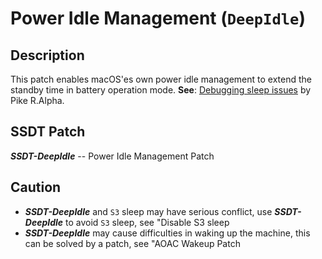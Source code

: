 # Power Idle Management (`DeepIdle`)

## Description

This patch enables macOS'es own power idle management to extend the standby time in battery operation mode. **See**: [Debugging sleep issues](https://pikeralpha.wordpress.com/2017/01/12/debugging-sleep-issues/) by Pike R.Alpha.

## SSDT Patch

***SSDT-DeepIdle*** -- Power Idle Management Patch

## Caution

- ***SSDT-DeepIdle*** and `S3` sleep may have serious conflict, use ***SSDT-DeepIdle*** to avoid `S3` sleep, see "Disable S3 sleep
- ***SSDT-DeepIdle*** may cause difficulties in waking up the machine, this can be solved by a patch, see "AOAC Wakeup Patch